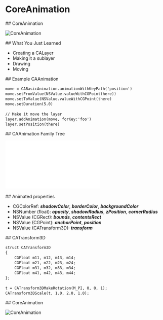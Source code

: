 # CoreAnimation

<slide>
## CoreAnimation

![](tableview.png "CoreAnimation") 

</slide>

<slide>
## What You Just Learned

+ Creating a CALayer
+ Making it a sublayer
+ Drawing
+ Moving

</slide>

<slide>
## Example CAAnimation

    move = CABasicAnimation.animationWithKeyPath('position')
    move.setFromValue(NSValue.valueWithCGPoint(here))
    move.setToValue(NSValue.valueWithCGPoint(there)
    move.setDuration(5.0)
                
    // Make it move the layer
    layer.addAnimation(move, forKey:'foo')
    layer.setPosition(there)

</slide>

<slide>
## CAAnimation Family Tree

![](animationinheritance.pdf "Animations")

</slide>

<slide>
## Animated properties

+ CGColorRef: ***shadowColor***, ***borderColor***, ***backgroundColor***
+ NSNumber (float): ***opacity***, ***shadowRadius***, ***zPosition***, ***cornerRadius***
+ NSValue (CGRect): ***bounds***, ***contentsRect***
+ NSValue (CGPoint): ***anchorPoint***, ***position***
+ NSValue (CATransform3D): ***transform***

</slide>

<slide>
## CATransform3D
    
    struct CATransform3D
    {
        CGFloat m11, m12, m13, m14;
        CGFloat m21, m22, m23, m24;
        CGFloat m31, m32, m33, m34;
        CGFloat m41, m42, m43, m44;
    };    
            
    t = CATransform3DMakeRotation(M_PI, 0, 0, 1);        
    CATransform3DScale(t, 1.0, 2.0, 1.0);
    
</slide>
    
<slide>
## CoreAnimation

![](tableview.png "CoreAnimation") 

</slide>
